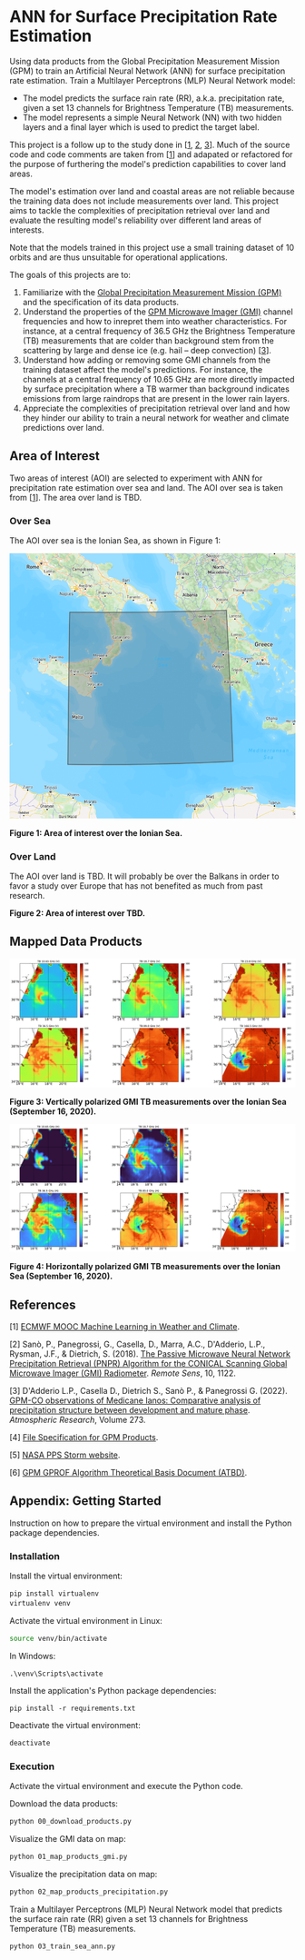 # ANN for Surface Precipitation Rate Estimation

Using data products from the Global Precipitation Measurement Mission (GPM) to train an Artificial Neural Network (ANN) for surface precipitation rate estimation. Train a Multilayer Perceptrons (MLP) Neural Network model:
- The model predicts the surface rain rate (RR), a.k.a. precipitation rate, given a set 13 channels for Brightness Temperature (TB) measurements.
- The model represents a simple Neural Network (NN) with two hidden layers and a final layer which is used to predict the target label.

This project is a follow up to the study done in [[1](https://github.com/ecmwf-projects/mooc-machine-learning-weather-climate), [2](https://www.sciencedirect.com/science/article/pii/S0169809522001600), [3](https://doi.org/10.1016/j.atmosres.2022.106174)]. Much of the source code and code comments are taken from [[1](https://github.com/ecmwf-projects/mooc-machine-learning-weather-climate)] and adapated or refactored for the purpose of furthering the model's prediction capabilities to cover land areas.

The model's estimation over land and coastal areas are not reliable because the training data does not include measurements over land. This project aims to tackle the complexities of precipitation retrieval over land and evaluate the resulting model's reliability over different land areas of interests.

Note that the models trained in this project use a small training dataset of 10 orbits and are thus unsuitable for operational applications.

The goals of this projects are to:
1. Familiarize with the [Global Precipitation Measurement Mission (GPM)](https://gpm.nasa.gov/missions/GPM) and the specification of its data products.
2. Understand the properties of the [GPM Microwave Imager (GMI)](https://gpm.nasa.gov/missions/GPM/GMI) channel frequencies and how to inrepret them into weather characteristics. For instance, at a central frequency of 36.5 GHz the Brightness Temperature (TB) measurements that are colder than background stem from the scattering by large and dense ice (e.g. hail – deep convection) [[3](https://doi.org/10.1016/j.atmosres.2022.106174)].
3. Understand how adding or removing some GMI channels from the training dataset affect the model's predictions. For instance, the channels at a central frequency of 10.65 GHz are more directly impacted by surface precipitation where a TB warmer than background indicates emissions from large raindrops that are present in the lower rain layers.
4. Appreciate the complexities of precipitation retrieval over land and how they hinder our ability to train a neural network for weather and climate predictions over land.

## Area of Interest
Two areas of interest (AOI) are selected to experiment with ANN for precipitation rate estimation over sea and land. The AOI over sea is taken from [[1](https://github.com/ecmwf-projects/mooc-machine-learning-weather-climate)]. The area over land is TBD.

### Over Sea
The AOI over sea is the Ionian Sea, as shown in Figure 1:

![Figure 1: Area of interest over the Ionian Sea.](./figures/fig1_aoi_ionian_sea.png)

**Figure 1: Area of interest over the Ionian Sea.**

### Over Land
The AOI over land is TBD. It will probably be over the Balkans in order to favor a study over Europe that has not benefited as much from past research.

**Figure 2: Area of interest over TBD.**

## Mapped Data Products

![Figure 3: Vertically polarized GMI TB measurements over the Ionian Sea (September 16, 2020).](./figures/fig3_aoi_sea_gmi_v.png)

**Figure 3: Vertically polarized GMI TB measurements over the Ionian Sea (September 16, 2020).**

![Figure 4: Horizontally polarized GMI TB measurements over the Ionian Sea (September 16, 2020).](./figures/fig4_aoi_sea_gmi_h.png)

**Figure 4: Horizontally polarized GMI TB measurements over the Ionian Sea (September 16, 2020).**

## References
[1] [ECMWF MOOC Machine Learning in Weather and Climate](https://github.com/ecmwf-projects/mooc-machine-learning-weather-climate).

[2] Sanò, P., Panegrossi, G., Casella, D., Marra, A.C., D'Adderio, L.P., Rysman, J.F., & Dietrich, S. (2018). [The Passive Microwave Neural Network Precipitation Retrieval (PNPR) Algorithm for the CONICAL Scanning Global Microwave Imager (GMI) Radiometer](https://www.sciencedirect.com/science/article/pii/S0169809522001600). _Remote Sens_, 10, 1122.

[3] D'Adderio L.P., Casella D., Dietrich S., Sanò P., & Panegrossi G. (2022). [GPM-CO observations of Medicane Ianos: Comparative analysis of precipitation structure between development and mature phase](https://doi.org/10.1016/j.atmosres.2022.106174). _Atmospheric Research_, Volume 273.

[4] [File Specification for GPM Products](https://gpm.nasa.gov/resources/documents/file-specification-gpm-products).

[5] [NASA PPS Storm website](https://storm.pps.eosdis.nasa.gov/storm/).

[6] [GPM GPROF Algorithm Theoretical Basis Document (ATBD)](https://gpm.nasa.gov/resources/documents/gpm-gprof-algorithm-theoretical-basis-document-atbd).

## Appendix: Getting Started
Instruction on how to prepare the virtual environment and install the Python package dependencies.

### Installation
Install the virtual environment:
```bash
pip install virtualenv
virtualenv venv
```

Activate the virtual environment in Linux:
```bash
source venv/bin/activate
```

In Windows:
```
.\venv\Scripts\activate
```

Install the application's Python package dependencies:
```
pip install -r requirements.txt
```

Deactivate the virtual environment:
```bash
deactivate
```

### Execution
Activate the virtual environment and execute the Python code.

Download the data products:
```bash
python 00_download_products.py
```

Visualize the GMI data on map:
```bash
python 01_map_products_gmi.py
```

Visualize the precipitation data on map:
```bash
python 02_map_products_precipitation.py
```

Train a Multilayer Perceptrons (MLP) Neural Network model that predicts the surface rain rate (RR) given a set 13 channels for Brightness Temperature (TB) measurements.
```bash
python 03_train_sea_ann.py
```